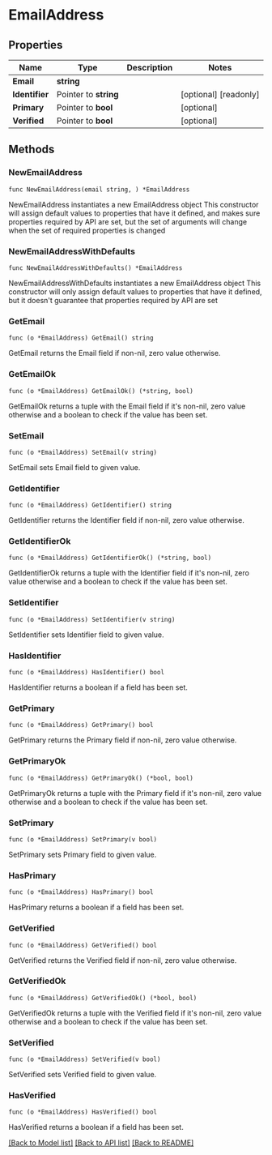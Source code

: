 # EmailAddress

## Properties

Name | Type | Description | Notes
------------ | ------------- | ------------- | -------------
**Email** | **string** |  | 
**Identifier** | Pointer to **string** |  | [optional] [readonly] 
**Primary** | Pointer to **bool** |  | [optional] 
**Verified** | Pointer to **bool** |  | [optional] 

## Methods

### NewEmailAddress

`func NewEmailAddress(email string, ) *EmailAddress`

NewEmailAddress instantiates a new EmailAddress object
This constructor will assign default values to properties that have it defined,
and makes sure properties required by API are set, but the set of arguments
will change when the set of required properties is changed

### NewEmailAddressWithDefaults

`func NewEmailAddressWithDefaults() *EmailAddress`

NewEmailAddressWithDefaults instantiates a new EmailAddress object
This constructor will only assign default values to properties that have it defined,
but it doesn't guarantee that properties required by API are set

### GetEmail

`func (o *EmailAddress) GetEmail() string`

GetEmail returns the Email field if non-nil, zero value otherwise.

### GetEmailOk

`func (o *EmailAddress) GetEmailOk() (*string, bool)`

GetEmailOk returns a tuple with the Email field if it's non-nil, zero value otherwise
and a boolean to check if the value has been set.

### SetEmail

`func (o *EmailAddress) SetEmail(v string)`

SetEmail sets Email field to given value.


### GetIdentifier

`func (o *EmailAddress) GetIdentifier() string`

GetIdentifier returns the Identifier field if non-nil, zero value otherwise.

### GetIdentifierOk

`func (o *EmailAddress) GetIdentifierOk() (*string, bool)`

GetIdentifierOk returns a tuple with the Identifier field if it's non-nil, zero value otherwise
and a boolean to check if the value has been set.

### SetIdentifier

`func (o *EmailAddress) SetIdentifier(v string)`

SetIdentifier sets Identifier field to given value.

### HasIdentifier

`func (o *EmailAddress) HasIdentifier() bool`

HasIdentifier returns a boolean if a field has been set.

### GetPrimary

`func (o *EmailAddress) GetPrimary() bool`

GetPrimary returns the Primary field if non-nil, zero value otherwise.

### GetPrimaryOk

`func (o *EmailAddress) GetPrimaryOk() (*bool, bool)`

GetPrimaryOk returns a tuple with the Primary field if it's non-nil, zero value otherwise
and a boolean to check if the value has been set.

### SetPrimary

`func (o *EmailAddress) SetPrimary(v bool)`

SetPrimary sets Primary field to given value.

### HasPrimary

`func (o *EmailAddress) HasPrimary() bool`

HasPrimary returns a boolean if a field has been set.

### GetVerified

`func (o *EmailAddress) GetVerified() bool`

GetVerified returns the Verified field if non-nil, zero value otherwise.

### GetVerifiedOk

`func (o *EmailAddress) GetVerifiedOk() (*bool, bool)`

GetVerifiedOk returns a tuple with the Verified field if it's non-nil, zero value otherwise
and a boolean to check if the value has been set.

### SetVerified

`func (o *EmailAddress) SetVerified(v bool)`

SetVerified sets Verified field to given value.

### HasVerified

`func (o *EmailAddress) HasVerified() bool`

HasVerified returns a boolean if a field has been set.


[[Back to Model list]](../README.md#documentation-for-models) [[Back to API list]](../README.md#documentation-for-api-endpoints) [[Back to README]](../README.md)


